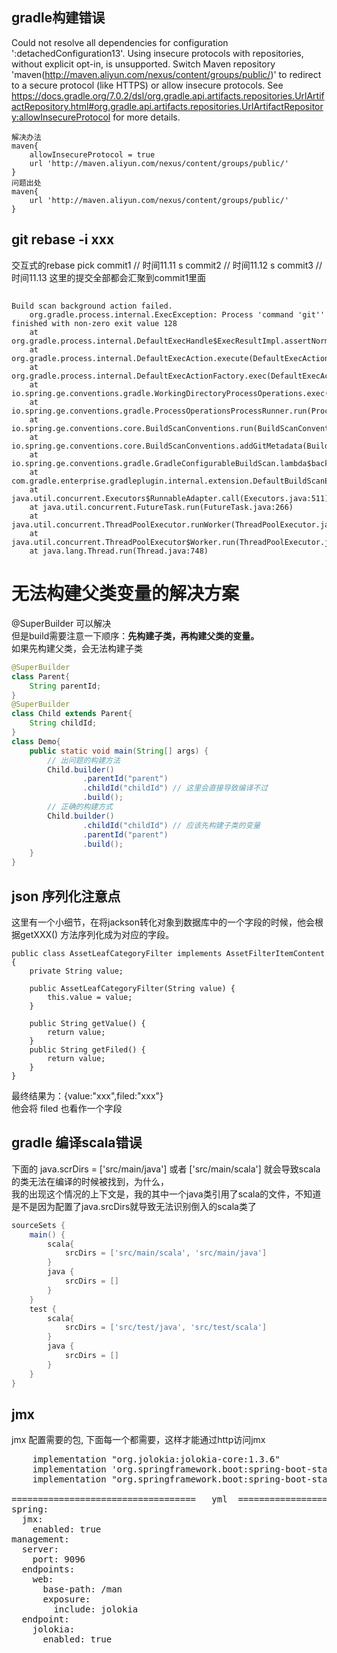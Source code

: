 ## gradle构建错误 
Could not resolve all dependencies for configuration ':detachedConfiguration13'.
Using insecure protocols with repositories, without explicit opt-in, is unsupported. Switch Maven repository 'maven(http://maven.aliyun.com/nexus/content/groups/public/)' to redirect to a secure protocol (like HTTPS) or allow insecure protocols. See https://docs.gradle.org/7.0.2/dsl/org.gradle.api.artifacts.repositories.UrlArtifactRepository.html#org.gradle.api.artifacts.repositories.UrlArtifactRepository:allowInsecureProtocol for more details. 


    解决办法
    maven{
        allowInsecureProtocol = true
        url 'http://maven.aliyun.com/nexus/content/groups/public/'
    }
    问题出处
    maven{
        url 'http://maven.aliyun.com/nexus/content/groups/public/'
    }
    
## git rebase -i xxx
交互式的rebase 
pick commit1   // 时间11.11
s commit2   // 时间11.12
s commit3   // 时间11.13
这里的提交全部都会汇聚到commit1里面

## 
    Build scan background action failed.
        org.gradle.process.internal.ExecException: Process 'command 'git'' finished with non-zero exit value 128
        at org.gradle.process.internal.DefaultExecHandle$ExecResultImpl.assertNormalExitValue(DefaultExecHandle.java:414)
        at org.gradle.process.internal.DefaultExecAction.execute(DefaultExecAction.java:38)
        at org.gradle.process.internal.DefaultExecActionFactory.exec(DefaultExecActionFactory.java:175)
        at io.spring.ge.conventions.gradle.WorkingDirectoryProcessOperations.exec(WorkingDirectoryProcessOperations.java:45)
        at io.spring.ge.conventions.gradle.ProcessOperationsProcessRunner.run(ProcessOperationsProcessRunner.java:41)
        at io.spring.ge.conventions.core.BuildScanConventions.run(BuildScanConventions.java:166)
        at io.spring.ge.conventions.core.BuildScanConventions.addGitMetadata(BuildScanConventions.java:113)
        at io.spring.ge.conventions.gradle.GradleConfigurableBuildScan.lambda$background$0(GradleConfigurableBuildScan.java:104)
        at com.gradle.enterprise.gradleplugin.internal.extension.DefaultBuildScanExtension$3.run(SourceFile:100)
        at java.util.concurrent.Executors$RunnableAdapter.call(Executors.java:511)
        at java.util.concurrent.FutureTask.run(FutureTask.java:266)
        at java.util.concurrent.ThreadPoolExecutor.runWorker(ThreadPoolExecutor.java:1149)
        at java.util.concurrent.ThreadPoolExecutor$Worker.run(ThreadPoolExecutor.java:624)
        at java.lang.Thread.run(Thread.java:748)



# 无法构建父类变量的解决方案

@SuperBuilder 可以解决      
但是build需要注意一下顺序：**先构建子类，再构建父类的变量。**     
如果先构建父类，会无法构建子类    
```java
@SuperBuilder
class Parent{
    String parentId;
}
@SuperBuilder
class Child extends Parent{
    String childId;
}
class Demo{
    public static void main(String[] args) {
        // 出问题的构建方法
        Child.builder()
                .parentId("parent")
                .childId("childId") // 这里会直接导致编译不过
                .build();
        // 正确的构建方式
        Child.builder()
                .childId("childId") // 应该先构建子类的变量
                .parentId("parent")
                .build();
    }
}
```

## json 序列化注意点
这里有一个小细节，在将jackson转化对象到数据库中的一个字段的时候，他会根据getXXX() 方法序列化成为对应的字段。
    
    public class AssetLeafCategoryFilter implements AssetFilterItemContent {
        private String value;
    
        public AssetLeafCategoryFilter(String value) {
            this.value = value;
        }
    
        public String getValue() {
            return value;
        }
        public String getFiled() {
            return value;
        }
    }
最终结果为：{value:"xxx",filed:"xxx"}     
他会将 filed 也看作一个字段    




## gradle 编译scala错误
下面的 java.scrDirs = ['src/main/java'] 或者 ['src/main/scala'] 就会导致scala的类无法在编译的时候被找到，为什么，          
我的出现这个情况的上下文是，我的其中一个java类引用了scala的文件，不知道是不是因为配置了java.srcDirs就导致无法识别倒入的scala类了
```groovy
sourceSets {
    main() {
        scala{
            srcDirs = ['src/main/scala', 'src/main/java']
        }
        java {
            srcDirs = []
        }
    }
    test {
        scala{
            srcDirs = ['src/test/java', 'src/test/scala']
        }
        java {
            srcDirs = []
        }
    }
}
```


## jmx 
jmx 配置需要的包, 下面每一个都需要，这样才能通过http访问jmx
<pre>
    implementation "org.jolokia:jolokia-core:1.3.6"
    implementation 'org.springframework.boot:spring-boot-starter-web'
    implementation "org.springframework.boot:spring-boot-starter-actuator"

===================================   yml  ===================================
spring:
  jmx:
    enabled: true
management:
  server:
    port: 9096
  endpoints:
    web:
      base-path: /man
      exposure:
        include: jolokia
  endpoint:
    jolokia:
      enabled: true
</pre>
